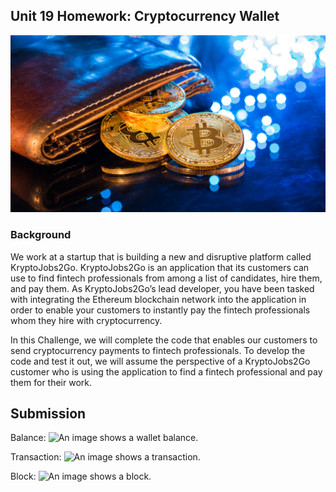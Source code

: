 ## Unit 19 Homework: Cryptocurrency Wallet

![An image shows a wallet with bitcoin.](Images/19-4-challenge-image.png)

### Background

We work at a startup that is building a new and disruptive platform called KryptoJobs2Go. KryptoJobs2Go is an application that its customers can use to find fintech professionals from among a list of candidates, hire them, and pay them. As KryptoJobs2Go’s lead developer, you have been tasked with integrating the Ethereum blockchain network into the application in order to enable your customers to instantly pay the fintech professionals whom they hire with cryptocurrency.

In this Challenge, we will complete the code that enables our customers to send cryptocurrency payments to fintech professionals. To develop the code and test it out, we will assume the perspective of a KryptoJobs2Go customer who is using the application to find a fintech professional and pay them for their work.


## Submission

Balance:
![An image shows a wallet balance.](Images/balance.jpeg)

Transaction:
![An image shows a transaction.](Images/transaction.jpeg)

Block:
![An image shows a block.](Images/block.jpeg)

